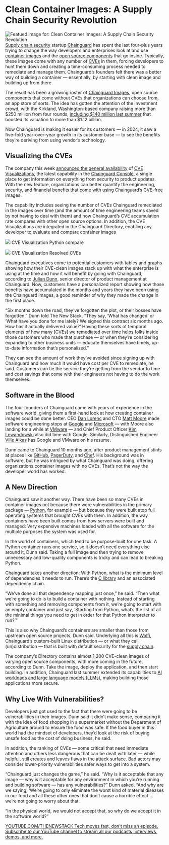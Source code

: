# Clean Container Images: A Supply Chain Security Revolution
![Featued image for: Clean Container Images: A Supply Chain Security Revolution](https://cdn.thenewstack.io/media/2025/02/55eba463-cve-visualization-visual-1-1024x684.png)
[Supply chain security](https://thenewstack.io/securing-the-software-supply-chain-a-2035-blueprint/) startup [Chainguard](https://www.chainguard.dev/?utm_content=inline+mention) has spent the last four-plus years trying to change the way developers and enterprises look at and use [container images](https://thenewstack.io/introduction-to-containers/) and the [open source components](https://thenewstack.io/open-source-in-2025-strap-in-disruption-straight-ahead/) that go inside.
Typically, these images come with any number of [CVEs](https://www.cve.org/) in them, forcing developers to hunt them down and creating a time-consuming process needed to remediate and manage them. Chainguard’s founders felt there was a better way of building a container — essentially, by starting with clean image and building up from there.

The result has been a growing roster of [Chainguard Images](https://thenewstack.io/chainguard-secure-software-supply-chain-images-arrive/), open source components that come without CVEs that organizations can choose from, an app store of sorts. The idea has gotten the attention of the investment crowd, with the Kirkland, Washington-based company raising more than $250 million from four rounds, [including $140 million last summer](https://www.prnewswire.com/news-releases/software-security-leader-chainguard-raises-140-million-in-series-c-funding-to-secure-the-next-frontier-of-ai-workloads-302206133.html) that boosted its valuation to more than $1.12 billion.

Now Chainguard is making it easier for its customers — in 2024, it saw a five-fold year-over-year growth in its customer base — to see the benefits they’re deriving from using vendor’s technology.

## Visualizing the CVEs
The company this week [announced the general availability](https://www.chainguard.dev/unchained/chainguard-cve-visualizations-now-generally-available) of [CVE Visualizations](https://edu.chainguard.dev/chainguard/chainguard-images/features/cve_visualizations/), the latest capability in the [Chainguard Console](https://console.chainguard.dev/auth/login), a single place to get information on everything from security to product updates. With the new feature, organizations can better quantify the engineering, security, and financial benefits that come with using Chainguard’s CVE-free images.

The capability includes seeing the number of CVEs Chainguard remediated in the images over time (and the amount of time engineering teams saved by not having to deal with them) and how Chainguard’s CVE accumulation rate compares with other open source options. In addition, the CVE Visualizations are integrated in the Chainguard Directory, enabling any developer to evaluate and compare container images

![](https://cdn.thenewstack.io/media/2025/02/6da53a25-cve-visualization-python-compare.png)
CVE Visualization Python compare

![](https://cdn.thenewstack.io/media/2025/02/97d26349-cve-visualization-resolved-cves.png)
CVE Visualization Resolved CVEs

Chainguard executives come to potential customers with tables and graphs showing how their CVE-clean images stack up with what the enterprise is using at the time and how it will benefit by going with Chainguard, according to [Julian Dunn](https://www.linkedin.com/in/julian/), senior director of product management at Chainguard. Now, customers have a personalized report showing how those benefits have accumulated in the months and years they have been using the Chainguard images, a good reminder of why they made the change in the first place.

“Six months down the road, they’ve forgotten the plot, or their bosses have forgotten,” Dunn told The New Stack. “They say, ‘What has changed’ or ‘What have you done for me lately? We signed this contract six months ago. How has it actually delivered value?’ Having these sorts of temporal elements of how many [CVEs] we remediated over time helps folks inside those customers who made that purchase — or when they’re considering expanding to other business units — educate themselves have timely, up-to-date information that’s personalized.”

They can see the amount of work they’ve avoided since signing up with Chainguard and how much it would have cost per CVE to remediate, he said. Customers can tie the service they’re getting from the vendor to time and cost savings that come with their engineers not having to do the work themselves.

## Software in the Blood
The four founders of Chainguard came with years of experience in the software world, giving them a first-hand look at how creating container images could be done better. CEO [Dan Lorenc](https://www.linkedin.com/in/danlorenc/) and CTO [Matt Moore](https://www.linkedin.com/in/mattmoor/) made software engineering stops at [Google](https://cloud.google.com/?utm_content=inline+mention) and [Microsoft](https://www.microsoft.com/en-us/) — with Moore also landing for a while at [VMware](https://www.vmware.com/) — and Chief Product Officer [Kim Lewandowski](https://www.linkedin.com/in/kimsterv/details/experience/) also did time with Google. Similarly, Distinguished Engineer [Ville Aikas](https://www.linkedin.com/in/villeaikas/) has Google and VMware on his resume.

Dunn came to Chainguard 10 months ago, after product management stints at places like [GitHub](https://github.com/), [PagerDuty](https://www.pagerduty.com/), and [Chef](https://www.chef.io/). His background was in software, but he was intrigued by what Chainguard was doing, offering organizations container images with no CVEs. That’s not the way the developer world has worked.

## A New Direction
Chainguard saw it another way. There have been so many CVEs in container images not because there were vulnerabilities in the primary package — [Python](https://thenewstack.io/python-crowned-2024s-programming-king-driven-by-ai-ml/), for example — but because they were built atop full operating systems that brought CVEs with them. In addition, the way containers have been built comes from how servers were built and managed: Very expensive machines loaded with all the software for the multiple purposes the system was used for.

In the world of containers, which tend to be purpose-built for one task. A Python container runs one service, so it doesn’t need everything else around it, Dunn said. Taking a full image and then trying to remove unnecessary and low-quality components is tricky and can lead to breaking Python.

Chainguard takes another direction: With Python, what is the minimum level of dependencies it needs to run. There’s the [C library](https://thenewstack.io/introduction-to-zig-a-potential-heir-to-c/) and an associated dependency chain.

“We’ve done all that dependency mapping just once,” he said. “Then what we’re going to do is to build a container with nothing. Instead of starting with something and removing components from it, we’re going to start with an empty container and just say, ‘Starting from Python, what’s the list of all the minimal things you need to get in order for that Python interpreter to run?’”

This is also why Chainguard’s containers are smaller than those from upstream open source projects, Dunn said. Underlying all this is [Wolfi](https://www.chainguard.dev/unchained/introducing-wolfi-the-first-linux-un-distro-designed-for-securing-the-software-supply-chain), Chainguard’s custom-built Linux distribution — or what they call (un)distribution — that is built with default security for the [supply chain](https://thenewstack.io/securing-the-software-supply-chain-a-2035-blueprint/).

The company’s Directory contains almost 1,200 CVE-clean images of varying open source components, with more coming in the future, according to Dunn. Take the image, deploy the application, and then start building. In addition, Chainguard last summer extended its capabilities to [AI workloads and large language models (LLMs)](https://thenewstack.io/chainguard-launches-cpu-gpu-containers-for-ai-frameworks/), making building those applications more secure.

## Why Live With Vulnerabilities?
Developers just got used to the fact that there were going to be vulnerabilities in their images. Dunn said it didn’t make sense, comparing it with the idea of food shopping in a supermarket without the Department of Agriculture around to ensure the food was safe. If the food buyer in this world had the mindset of developers, they’d look at the risk of buying unsafe food as the cost of doing business, he said.

In addition, the ranking of CVEs — some critical that need immediate attention and others less dangerous that can be dealt with later — while helpful, still creates and leaves flaws in the attack surface. Bad actors may consider lower-priority vulnerabilities safer ways to get into a system.

“Chainguard just changes the game,” he said. “Why is it acceptable that any image — why is it acceptable for any environment in which you’re running and building software — has any vulnerabilities?” Dunn asked. “And why are we saying, ‘We’re going to only eliminate the worst kind of material diseases in our food and all these other ones that don’t cause a horrible effect … we’re not going to worry about that.

“In the physical world, we would not accept that, so why do we accept it in the software world?”

[
YOUTUBE.COM/THENEWSTACK
Tech moves fast, don't miss an episode. Subscribe to our YouTube
channel to stream all our podcasts, interviews, demos, and more.
](https://youtube.com/thenewstack?sub_confirmation=1)